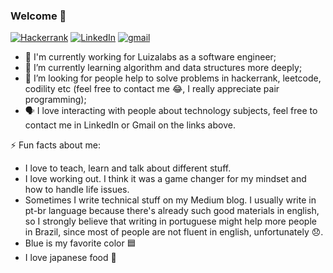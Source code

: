 ### Welcome 🚀

[![Hackerrank](https://img.shields.io/badge/-Hackerrank-Green)](https://www.hackerrank.com/h_braga_albor?hr_r=1)
[![LinkedIn](https://img.shields.io/badge/-LinkedIn-blue)](https://www.linkedin.com/in/henrique-braga-7583134b/)
[![gmail](https://img.shields.io/badge/-Gmail-red)](mailto:h.braga.albor@gmail.com?Subject=subject)

- 🔭 I'm currently working for Luizalabs as a software engineer;
- 🌱 I’m currently learning algorithm and data structures more deeply;
- 🤔 I’m looking for people help to solve problems in hackerrank, leetcode, codility etc (feel free to contact me 😂, I really appreciate pair programming);
- 🗣️ I love interacting with people about technology subjects, feel free to contact me in LinkedIn or Gmail on the links above.


⚡ Fun facts about me: 

* I love to teach, learn and talk about different stuff.
* I love working out. I think it was a game changer for my mindset and how to handle life issues. 
* Sometimes I write technical stuff on my Medium blog. I usually write in pt-br language because  there's already such good materials in english, so I strongly believe that writing in portuguese might help more people in Brazil, since most of people are not fluent in english, unfortunately 😞.
* Blue is my favorite color 🟦
* I love japanese food 🍣
